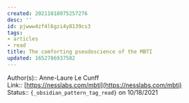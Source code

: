 ```yaml
---
created: 20211018075257276
desc: ''
id: pjwww4zf4l6gzi4y8139cs3
tags:
- articles
- read
title: The comforting pseudoscience of the MBTI
updated: 1652786937582
---
```

   
Author(s):: Anne-Laure Le Cunff   
Link:: [https://nesslabs.com/mbti](https://nesslabs.com/mbti)   
Status:: `{_obsidian_pattern_tag_read}` on 10/18/2021